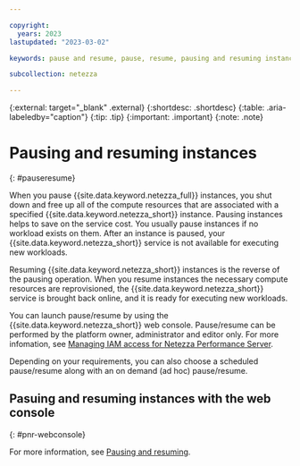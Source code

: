 ```yaml
---

copyright:
  years: 2023
lastupdated: "2023-03-02"

keywords: pause and resume, pause, resume, pausing and resuming instances, pause Netezza, resume Netezza

subcollection: netezza

---
```


{:external: target="_blank" .external}
{:shortdesc: .shortdesc}
{:table: .aria-labeledby="caption"}
{:tip: .tip}
{:important: .important}
{:note: .note}

# Pausing and resuming instances
{: #pauseresume}

When you pause {{site.data.keyword.netezza_full}} instances, you shut down and free up all of the compute resources that are associated with a specified {{site.data.keyword.netezza_short}} instance. Pausing instances helps to save on the service cost. You usually pause instances if no workload exists on them. After an instance is paused, your {{site.data.keyword.netezza_short}} service is not available for executing new workloads.

Resuming {{site.data.keyword.netezza_short}} instances is the reverse of the pausing operation. When you resume instances the necessary compute resources are reprovisioned, the {{site.data.keyword.netezza_short}} service is brought back online, and it is ready for executing new workloads.

You can launch pause/resume by using the {{site.data.keyword.netezza_short}} web console. Pause/resume can be performed by the platform owner, administrator and editor only. For more infomation, see [Managing IAM access for Netezza Performance Server](/docs/netezza?topic=netezza-iam-docs).

Depending on your requirements, you can also choose a scheduled pause/resume along with an on demand (ad hoc) pause/resume.

## Pasuing and resuming instances with the web console
{: #pnr-webconsole}

For more information, see [Pausing and resuming](/docs/netezza?topic=netezza-patterns&interface=ui#pnr-console).
